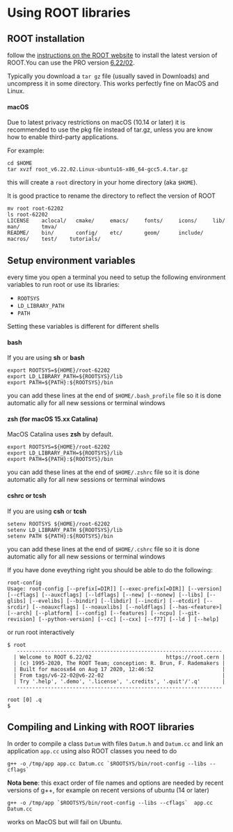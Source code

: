 # Using ROOT libraries

## ROOT installation
follow the [instructions on the ROOT website](https://root.cern.ch/content/release-61404) to install the latest version of ROOT.You can use the PRO version
 [6.22/02](https://root.cern/releases/release-62202/).

Typically you download a `tar gz` file (usually saved in Downloads) and uncompress it in some directory. This works perfectly fine on MacOS and Linux.

#### macOS
Due to latest privacy restrictions on macOS (10.14 or later) it is recommended to use the pkg file instead of tar.gz, unless you are know how to enable third-party
applications.

For example:
```shell
cd $HOME
tar xvzf root_v6.22.02.Linux-ubuntu16-x86_64-gcc5.4.tar.gz
```
this will create a `root` directory in your home directory (aka `$HOME`).

It is good practice to rename the directory to reflect the version of ROOT
```
mv root root-62202
ls root-62202
LICENSE    aclocal/   cmake/     emacs/     fonts/     icons/     lib/       man/       tmva/
README/    bin/       config/    etc/       geom/      include/   macros/    test/    tutorials/
```

## Setup environment variables
every time you open a terminal you need to setup the following environment variables to run root or use its libraries:
  * `ROOTSYS`
  * `LD_LIBRARY_PATH`
  * `PATH`

Setting these variables is different for different shells

#### bash
If you are using **sh** or **bash**
```
export ROOTSYS=${HOME}/root-62202
export LD_LIBRARY_PATH=${ROOTSYS}/lib
export PATH=${PATH}:${ROOTSYS}/bin
```

you can add these lines at the end of `$HOME/.bash_profile` file so it is done automatic ally for all new sessions or terminal windows

#### zsh (for macOS 15.xx Catalina)
MacOS Catalina uses **zsh** by default.
```
export ROOTSYS=${HOME}/root-62202
export LD_LIBRARY_PATH=${ROOTSYS}/lib
export PATH=${PATH}:${ROOTSYS}/bin
```

you can add these lines at the end of `$HOME/.zshrc` file so it is done automatic ally for all new sessions or terminal windows

#### cshrc or tcsh
If you are using **csh** or **tcsh**
```
setenv ROOTSYS ${HOME}/root-62202
setenv LD_LIBRARY_PATH ${ROOTSYS}/lib
setenv PATH ${PATH}:${ROOTSYS}/bin
```

you can add these lines at the end of `$HOME/.cshrc` file so it is done automatic ally for all new sessions or terminal windows

If you have done eveything right you should be able to do the following:
```
root-config
Usage: root-config [--prefix[=DIR]] [--exec-prefix[=DIR]] [--version] [--cflags] [--auxcflags] [--ldflags] [--new] [--nonew] [--libs] [--glibs] [--evelibs] [--bindir] [--libdir] [--incdir] [--etcdir] [--srcdir] [--noauxcflags] [--noauxlibs] [--noldflags] [--has-<feature>] [--arch] [--platform] [--config] [--features] [--ncpu] [--git-revision] [--python-version] [--cc] [--cxx] [--f77] [--ld ] [--help]
```
or run root interactively
```
$ root
   ------------------------------------------------------------------
  | Welcome to ROOT 6.22/02                        https://root.cern |
  | (c) 1995-2020, The ROOT Team; conception: R. Brun, F. Rademakers |
  | Built for macosx64 on Aug 17 2020, 12:46:52                      |
  | From tags/v6-22-02@v6-22-02                                      |
  | Try '.help', '.demo', '.license', '.credits', '.quit'/'.q'       |
   ------------------------------------------------------------------

root [0] .q
$
```

## Compiling and Linking with ROOT libraries

In order to compile a class `Datum` with files `Datum.h` and `Datum.cc` and link an application `app.cc` using also ROOT classes you need to do
```
g++ -o /tmp/app app.cc Datum.cc `$ROOTSYS/bin/root-config --libs --cflags`
```

**Nota bene**: this exact order of file names and options are needed by recent versions of g++, for example on recent versions of ubuntu (14 or later)

```
g++ -o /tmp/app `$ROOTSYS/bin/root-config --libs --cflags`  app.cc Datum.cc
```

works on MacOS but will fail on Ubuntu.
